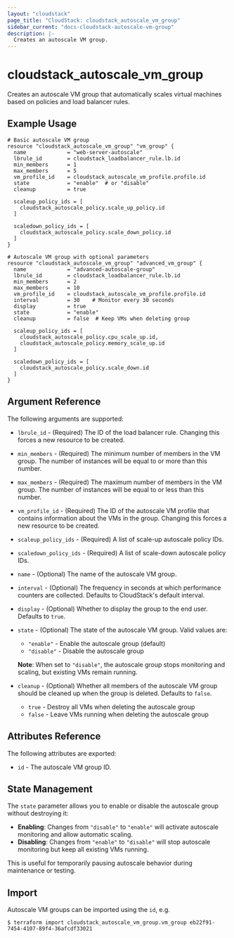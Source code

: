 ```yaml
---
layout: "cloudstack"
page_title: "CloudStack: cloudstack_autoscale_vm_group"
sidebar_current: "docs-cloudstack-autoscale-vm-group"
description: |-
  Creates an autoscale VM group.
---
```


# cloudstack_autoscale_vm_group

Creates an autoscale VM group that automatically scales virtual machines based on policies and load balancer rules.

## Example Usage

```hcl
# Basic autoscale VM group
resource "cloudstack_autoscale_vm_group" "vm_group" {
  name             = "web-server-autoscale"
  lbrule_id        = cloudstack_loadbalancer_rule.lb.id
  min_members      = 1
  max_members      = 5
  vm_profile_id    = cloudstack_autoscale_vm_profile.profile.id
  state            = "enable"  # or "disable"
  cleanup          = true
  
  scaleup_policy_ids = [
    cloudstack_autoscale_policy.scale_up_policy.id
  ]
  
  scaledown_policy_ids = [
    cloudstack_autoscale_policy.scale_down_policy.id
  ]
}

# Autoscale VM group with optional parameters
resource "cloudstack_autoscale_vm_group" "advanced_vm_group" {
  name             = "advanced-autoscale-group"
  lbrule_id        = cloudstack_loadbalancer_rule.lb.id
  min_members      = 2
  max_members      = 10
  vm_profile_id    = cloudstack_autoscale_vm_profile.profile.id
  interval         = 30    # Monitor every 30 seconds
  display          = true
  state            = "enable"
  cleanup          = false  # Keep VMs when deleting group
  
  scaleup_policy_ids = [
    cloudstack_autoscale_policy.cpu_scale_up.id,
    cloudstack_autoscale_policy.memory_scale_up.id
  ]
  
  scaledown_policy_ids = [
    cloudstack_autoscale_policy.scale_down.id
  ]
}
```

## Argument Reference

The following arguments are supported:

* `lbrule_id` - (Required) The ID of the load balancer rule. Changing this forces a new resource to be created.

* `min_members` - (Required) The minimum number of members in the VM group. The number of instances will be equal to or more than this number.

* `max_members` - (Required) The maximum number of members in the VM group. The number of instances will be equal to or less than this number.

* `vm_profile_id` - (Required) The ID of the autoscale VM profile that contains information about the VMs in the group. Changing this forces a new resource to be created.

* `scaleup_policy_ids` - (Required) A list of scale-up autoscale policy IDs.

* `scaledown_policy_ids` - (Required) A list of scale-down autoscale policy IDs.

* `name` - (Optional) The name of the autoscale VM group.

* `interval` - (Optional) The frequency in seconds at which performance counters are collected. Defaults to CloudStack's default interval.

* `display` - (Optional) Whether to display the group to the end user. Defaults to `true`.

* `state` - (Optional) The state of the autoscale VM group. Valid values are:
  * `"enable"` - Enable the autoscale group (default)
  * `"disable"` - Disable the autoscale group
  
  **Note**: When set to `"disable"`, the autoscale group stops monitoring and scaling, but existing VMs remain running.

* `cleanup` - (Optional) Whether all members of the autoscale VM group should be cleaned up when the group is deleted. Defaults to `false`.
  * `true` - Destroy all VMs when deleting the autoscale group
  * `false` - Leave VMs running when deleting the autoscale group

## Attributes Reference

The following attributes are exported:

* `id` - The autoscale VM group ID.

## State Management

The `state` parameter allows you to enable or disable the autoscale group without destroying it:

* **Enabling**: Changes from `"disable"` to `"enable"` will activate autoscale monitoring and allow automatic scaling.
* **Disabling**: Changes from `"enable"` to `"disable"` will stop autoscale monitoring but keep all existing VMs running.

This is useful for temporarily pausing autoscale behavior during maintenance or testing.

## Import

Autoscale VM groups can be imported using the `id`, e.g.

```
$ terraform import cloudstack_autoscale_vm_group.vm_group eb22f91-7454-4107-89f4-36afcdf33021
```
